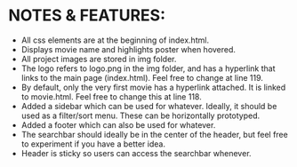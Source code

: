 # NOTES & FEATURES:
- All css elements are at the beginning of index.html.
- Displays movie name and highlights poster when hovered.
- All project images are stored in img folder.
- The logo refers to logo.png in the img folder, and has a hyperlink that links to the main page (index.html). Feel free to change at line 119.
- By default, only the very first movie has a hyperlink attached. It is linked to movie.html. Feel free to change this at line 118.
- Added a sidebar which can be used for whatever. Ideally, it should be used as a filter/sort menu. These can be horizontally prototyped.
- Added a footer which can also be used for whatever.
- The searchbar should ideally be in the center of the header, but feel free to experiment if you have a better idea.
- Header is sticky so users can access the searchbar whenever.
